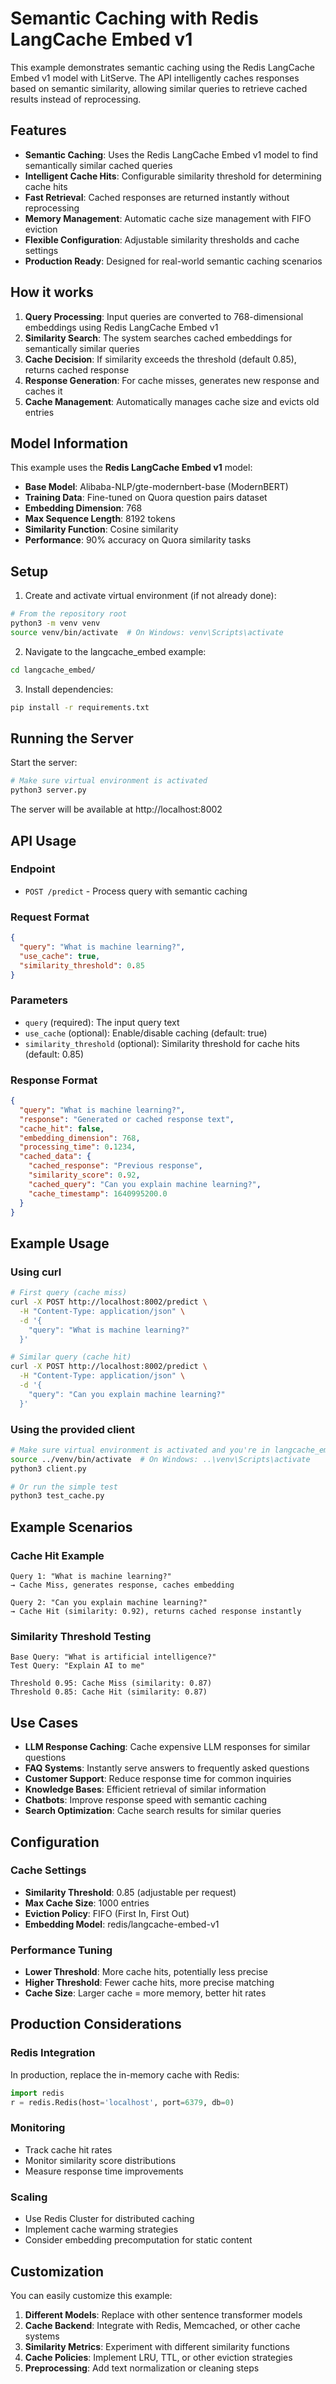 # Semantic Caching with Redis LangCache Embed v1

This example demonstrates semantic caching using the Redis LangCache Embed v1 model with LitServe. The API intelligently caches responses based on semantic similarity, allowing similar queries to retrieve cached results instead of reprocessing.

## Features

- **Semantic Caching**: Uses the Redis LangCache Embed v1 model to find semantically similar cached queries
- **Intelligent Cache Hits**: Configurable similarity threshold for determining cache hits
- **Fast Retrieval**: Cached responses are returned instantly without reprocessing
- **Memory Management**: Automatic cache size management with FIFO eviction
- **Flexible Configuration**: Adjustable similarity thresholds and cache settings
- **Production Ready**: Designed for real-world semantic caching scenarios

## How it works

1. **Query Processing**: Input queries are converted to 768-dimensional embeddings using Redis LangCache Embed v1
2. **Similarity Search**: The system searches cached embeddings for semantically similar queries
3. **Cache Decision**: If similarity exceeds the threshold (default 0.85), returns cached response
4. **Response Generation**: For cache misses, generates new response and caches it
5. **Cache Management**: Automatically manages cache size and evicts old entries

## Model Information

This example uses the **Redis LangCache Embed v1** model:
- **Base Model**: Alibaba-NLP/gte-modernbert-base (ModernBERT)
- **Training Data**: Fine-tuned on Quora question pairs dataset
- **Embedding Dimension**: 768
- **Max Sequence Length**: 8192 tokens
- **Similarity Function**: Cosine similarity
- **Performance**: 90% accuracy on Quora similarity tasks

## Setup

1. Create and activate virtual environment (if not already done):
```bash
# From the repository root
python3 -m venv venv
source venv/bin/activate  # On Windows: venv\Scripts\activate
```

2. Navigate to the langcache_embed example:
```bash
cd langcache_embed/
```

3. Install dependencies:
```bash
pip install -r requirements.txt
```

## Running the Server

Start the server:
```bash
# Make sure virtual environment is activated
python3 server.py
```

The server will be available at http://localhost:8002

## API Usage

### Endpoint
- `POST /predict` - Process query with semantic caching

### Request Format
```json
{
  "query": "What is machine learning?",
  "use_cache": true,
  "similarity_threshold": 0.85
}
```

### Parameters
- `query` (required): The input query text
- `use_cache` (optional): Enable/disable caching (default: true)
- `similarity_threshold` (optional): Similarity threshold for cache hits (default: 0.85)

### Response Format
```json
{
  "query": "What is machine learning?",
  "response": "Generated or cached response text",
  "cache_hit": false,
  "embedding_dimension": 768,
  "processing_time": 0.1234,
  "cached_data": {
    "cached_response": "Previous response",
    "similarity_score": 0.92,
    "cached_query": "Can you explain machine learning?",
    "cache_timestamp": 1640995200.0
  }
}
```

## Example Usage

### Using curl
```bash
# First query (cache miss)
curl -X POST http://localhost:8002/predict \
  -H "Content-Type: application/json" \
  -d '{
    "query": "What is machine learning?"
  }'

# Similar query (cache hit)
curl -X POST http://localhost:8002/predict \
  -H "Content-Type: application/json" \
  -d '{
    "query": "Can you explain machine learning?"
  }'
```

### Using the provided client
```bash
# Make sure virtual environment is activated and you're in langcache_embed/
source ../venv/bin/activate  # On Windows: ..\venv\Scripts\activate
python3 client.py

# Or run the simple test
python3 test_cache.py
```

## Example Scenarios

### Cache Hit Example
```
Query 1: "What is machine learning?"
→ Cache Miss, generates response, caches embedding

Query 2: "Can you explain machine learning?"
→ Cache Hit (similarity: 0.92), returns cached response instantly
```

### Similarity Threshold Testing
```
Base Query: "What is artificial intelligence?"
Test Query: "Explain AI to me"

Threshold 0.95: Cache Miss (similarity: 0.87)
Threshold 0.85: Cache Hit (similarity: 0.87)
```

## Use Cases

- **LLM Response Caching**: Cache expensive LLM responses for similar questions
- **FAQ Systems**: Instantly serve answers to frequently asked questions
- **Customer Support**: Reduce response time for common inquiries
- **Knowledge Bases**: Efficient retrieval of similar information
- **Chatbots**: Improve response speed with semantic caching
- **Search Optimization**: Cache search results for similar queries

## Configuration

### Cache Settings
- **Similarity Threshold**: 0.85 (adjustable per request)
- **Max Cache Size**: 1000 entries
- **Eviction Policy**: FIFO (First In, First Out)
- **Embedding Model**: redis/langcache-embed-v1

### Performance Tuning
- **Lower Threshold**: More cache hits, potentially less precise
- **Higher Threshold**: Fewer cache hits, more precise matching
- **Cache Size**: Larger cache = more memory, better hit rates

## Production Considerations

### Redis Integration
In production, replace the in-memory cache with Redis:
```python
import redis
r = redis.Redis(host='localhost', port=6379, db=0)
```

### Monitoring
- Track cache hit rates
- Monitor similarity score distributions
- Measure response time improvements

### Scaling
- Use Redis Cluster for distributed caching
- Implement cache warming strategies
- Consider embedding precomputation for static content

## Customization

You can easily customize this example:

1. **Different Models**: Replace with other sentence transformer models
2. **Cache Backend**: Integrate with Redis, Memcached, or other cache systems
3. **Similarity Metrics**: Experiment with different similarity functions
4. **Cache Policies**: Implement LRU, TTL, or other eviction strategies
5. **Preprocessing**: Add text normalization or cleaning steps
